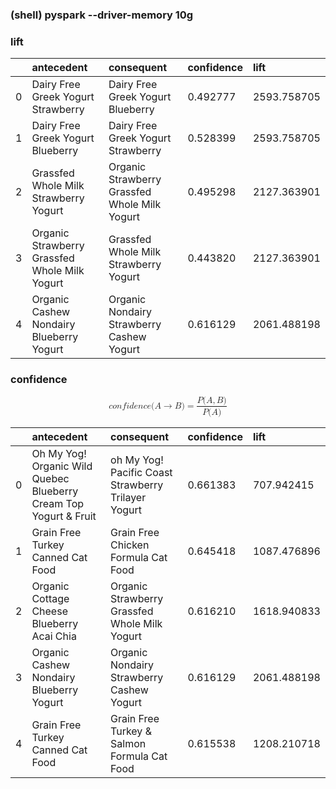 ### (shell) pyspark --driver-memory 10g


### lift
| | antecedent                                    |    consequent                               |     confidence  | lift|
|:------------  |:------------|:------------|:------------|:------------|
|0|            Dairy Free Greek Yogurt Strawberry |         Dairy Free Greek Yogurt Blueberry   |  0.492777 | 2593.758705|
|1|            Dairy Free Greek Yogurt Blueberry  |     Dairy Free Greek Yogurt Strawberry      |  0.528399 | 2593.758705|
|2|         Grassfed Whole Milk Strawberry Yogurt |Organic Strawberry Grassfed Whole Milk Yogurt|  0.495298 | 2127.363901|
|3| Organic Strawberry Grassfed Whole Milk Yogurt |       Grassfed Whole Milk Strawberry Yogurt |  0.443820 | 2127.363901|
|4|      Organic Cashew Nondairy Blueberry Yogurt |  Organic Nondairy Strawberry Cashew Yogurt  |  0.616129 | 2061.488198|


### confidence

<math xmlns="http://www.w3.org/1998/Math/MathML" display="block">
  <mi>c</mi>
  <mi>o</mi>
  <mi>n</mi>
  <mi>f</mi>
  <mi>i</mi>
  <mi>d</mi>
  <mi>e</mi>
  <mi>n</mi>
  <mi>c</mi>
  <mi>e</mi>
  <mo stretchy="false">(</mo>
  <mi>A</mi>
  <mo stretchy="false">&#x2192;<!-- → --></mo>
  <mi>B</mi>
  <mo stretchy="false">)</mo>
  <mo>=</mo>
  <mfrac>
    <mrow>
      <mi>P</mi>
      <mo stretchy="false">(</mo>
      <mi>A</mi>
      <mo>,</mo>
      <mi>B</mi>
      <mo stretchy="false">)</mo>
    </mrow>
    <mrow>
      <mi>P</mi>
      <mo stretchy="false">(</mo>
      <mi>A</mi>
      <mo stretchy="false">)</mo>
    </mrow>
  </mfrac>
</math>

| |  antecedent                                                       |    consequent                                        | confidence |   lift     |
|:------------  |:------------|:------------|:------------|:------------|
|0| Oh My Yog! Organic Wild Quebec Blueberry Cream Top Yogurt & Fruit | oh My Yog! Pacific Coast Strawberry Trilayer Yogurt  |   0.661383 | 707.942415 |
|1|                Grain Free Turkey Canned Cat Food                  | Grain Free Chicken Formula Cat Food                  |   0.645418 |1087.476896 |
|2|       Organic Cottage Cheese Blueberry Acai Chia                  | Organic Strawberry Grassfed Whole Milk Yogurt        |   0.616210 |1618.940833 |
|3|         Organic Cashew Nondairy Blueberry Yogurt                  | Organic Nondairy Strawberry Cashew Yogurt            |   0.616129 |2061.488198 |
|4|                Grain Free Turkey Canned Cat Food                  | Grain Free Turkey & Salmon Formula Cat Food          |   0.615538 |1208.210718 |

